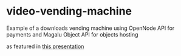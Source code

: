 # video-vending-machine
Example of a downloads vending machine using OpenNode API for payments and Magalu Object API for objects hosting

as featured in [this presentation](https://docs.google.com/presentation/d/1pC5XIEzaTNzWhgbYP_LhtFpiL8kaBxYQFL_k62zIkbw/edit?usp=sharing)
